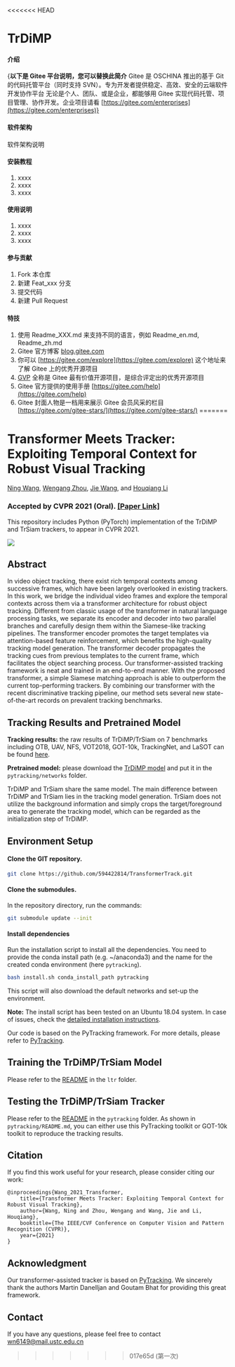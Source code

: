 <<<<<<< HEAD
# TrDiMP

#### 介绍
{**以下是 Gitee 平台说明，您可以替换此简介**
Gitee 是 OSCHINA 推出的基于 Git 的代码托管平台（同时支持 SVN）。专为开发者提供稳定、高效、安全的云端软件开发协作平台
无论是个人、团队、或是企业，都能够用 Gitee 实现代码托管、项目管理、协作开发。企业项目请看 [https://gitee.com/enterprises](https://gitee.com/enterprises)}

#### 软件架构
软件架构说明


#### 安装教程

1.  xxxx
2.  xxxx
3.  xxxx

#### 使用说明

1.  xxxx
2.  xxxx
3.  xxxx

#### 参与贡献

1.  Fork 本仓库
2.  新建 Feat_xxx 分支
3.  提交代码
4.  新建 Pull Request


#### 特技

1.  使用 Readme\_XXX.md 来支持不同的语言，例如 Readme\_en.md, Readme\_zh.md
2.  Gitee 官方博客 [blog.gitee.com](https://blog.gitee.com)
3.  你可以 [https://gitee.com/explore](https://gitee.com/explore) 这个地址来了解 Gitee 上的优秀开源项目
4.  [GVP](https://gitee.com/gvp) 全称是 Gitee 最有价值开源项目，是综合评定出的优秀开源项目
5.  Gitee 官方提供的使用手册 [https://gitee.com/help](https://gitee.com/help)
6.  Gitee 封面人物是一档用来展示 Gitee 会员风采的栏目 [https://gitee.com/gitee-stars/](https://gitee.com/gitee-stars/)
=======
# Transformer Meets Tracker: Exploiting Temporal Context for Robust Visual Tracking
[Ning Wang](https://594422814.github.io), [Wengang Zhou](http://staff.ustc.edu.cn/~zhwg/index.html), [Jie Wang](https://miralab.ai/), and [Houqiang Li](http://staff.ustc.edu.cn/~lihq/English.html) 

### Accepted by **CVPR 2021 (Oral)**. [[Paper Link]](https://arxiv.org/pdf/2103.11681.pdf)

This repository includes Python (PyTorch) implementation of the TrDiMP and TrSiam trackers, to appear in CVPR 2021.

![](../main/TransformerTracker.png)

## Abstract
In video object tracking, there exist rich temporal contexts among successive frames, which have been largely overlooked in existing trackers. In this work, we bridge the individual video frames and explore the temporal contexts across them via a transformer architecture for robust object tracking. Different from classic usage of the transformer in natural language processing tasks, we separate its encoder and decoder into two parallel branches and carefully design them within the Siamese-like tracking pipelines. The transformer encoder promotes the target templates via attention-based feature reinforcement, which benefits the high-quality tracking model generation. The transformer decoder propagates the tracking cues from previous templates to the current frame, which facilitates the object searching process. Our transformer-assisted tracking framework is neat and trained in an end-to-end manner. With the proposed transformer, a simple Siamese matching approach is able to outperform the current top-performing trackers. By combining our transformer with the recent discriminative tracking pipeline, our method sets several new state-of-the-art records on prevalent tracking benchmarks. 

## Tracking Results and Pretrained Model

**Tracking results:** the raw results of TrDiMP/TrSiam on 7 benchmarks including OTB, UAV, NFS, VOT2018, GOT-10k, TrackingNet, and LaSOT can be found [here](https://github.com/594422814/TransformerTrack/releases/download/results/Tracking_results.zip).

**Pretrained model:** please download the [TrDiMP model](https://github.com/594422814/TransformerTrack/releases/download/model/trdimp_net.pth.tar) and put it in the ```pytracking/networks``` folder.

TrDiMP and TrSiam share the same model. The main difference between TrDiMP and TrSiam lies in the tracking model generation. TrSiam does not utilize the background information and simply crops the target/foreground area to generate the tracking model, which can be regarded as the initialization step of TrDiMP. 

## Environment Setup

#### Clone the GIT repository.  
```bash
git clone https://github.com/594422814/TransformerTrack.git
```
#### Clone the submodules.  
In the repository directory, run the commands:  
```bash
git submodule update --init  
```  
#### Install dependencies
Run the installation script to install all the dependencies. You need to provide the conda install path (e.g. ~/anaconda3) and the name for the created conda environment (here ```pytracking```).  
```bash
bash install.sh conda_install_path pytracking
```  
This script will also download the default networks and set-up the environment.  

**Note:** The install script has been tested on an Ubuntu 18.04 system. In case of issues, check the [detailed installation instructions](INSTALL.md). 

Our code is based on the PyTracking framework. For more details, please refer to [PyTracking](https://github.com/visionml/pytracking).

## Training the TrDiMP/TrSiam Model

Please refer to the [README](https://github.com/594422814/TransformerTrack/blob/main/ltr/README.md) in the ```ltr``` folder.

## Testing the TrDiMP/TrSiam Tracker

Please refer to the [README](https://github.com/594422814/TransformerTrack/blob/main/pytracking/README.md) in the ```pytracking``` folder. 
As shown in ```pytracking/README.md```, you can either use this PyTracking toolkit or GOT-10k toolkit to reproduce the tracking results.


## Citation
If you find this work useful for your research, please consider citing our work:
```
@inproceedings{Wang_2021_Transformer,
    title={Transformer Meets Tracker: Exploiting Temporal Context for Robust Visual Tracking},
    author={Wang, Ning and Zhou, Wengang and Wang, Jie and Li, Houqiang},
    booktitle={The IEEE/CVF Conference on Computer Vision and Pattern Recognition (CVPR)},
    year={2021}
}
```

## Acknowledgment
Our transformer-assisted tracker is based on [PyTracking](https://github.com/visionml/pytracking). We sincerely thank the authors Martin Danelljan and Goutam Bhat for providing this great framework.

## Contact
If you have any questions, please feel free to contact wn6149@mail.ustc.edu.cn

>>>>>>> 017e65d (第一次)
